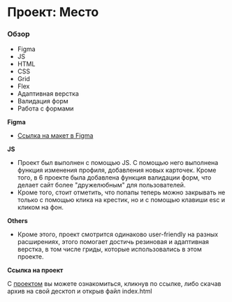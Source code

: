 # Проект: Место

### Обзор

* Figma
* JS
* HTML
* CSS
* Grid
* Flex
* Адаптивная верстка
* Валидация форм
* Работа с формами

**Figma**

* [Ссылка на макет в Figma](https://www.figma.com/file/2cn9N9jSkmxD84oJik7xL7/JavaScript.-Sprint-4?node-id=0%3A1)

**JS**

* Проект был выполнен с помощью JS. С помощью него выполнена функция изменения профиля, добавления новых карточек. Кроме того, в 6 проекте была добавлена функция валидации форм, что делает сайт более "дружелюбным" для пользователей.
* Кроме того, стоит отметить, что попапы теперь можно закрывать не только с помощью клика на крестик, но и с помощью клавиши esc и кликом на фон.

**Others**

* Кроме этого, проект смотрится одинаково user-friendly на разных расширениях, этого помогает достичь резиновая и адаптивная верстка, в том числе гриды, которые использовались в этом проекте.

**Ссылка на проект**

С [проектом](https://krstnee.github.io/mesto/) вы можете ознакомиться, кликнув по ссылке, либо скачав архив на свой десктоп и открыв файл index.html



